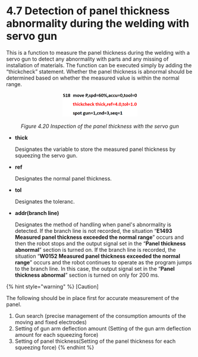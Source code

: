 ﻿# 4.7  Detection of panel thickness abnormality during the welding with servo gun

 This is a function to measure the panel thickness during the welding with a servo gun to detect any abnormality with parts and any missing of installation of materials. The function can be executed simply by adding the “thickcheck” statement. Whether the panel thickness is abnormal should be determined based on whether the measured value is within the normal range.

<p align="center">
 <img src="../_assets/image_49_eng.PNG" width="40%"></img>
 <em><p align="center">Figure 4.20 Inspection of the panel thickness with the servo gun</p></em>
</p>

* **thick**

    Designates the variable to store the measured panel thickness by squeezing the servo gun.
* **ref**

    Designates the normal panel thickness.
* **tol**

    Designates the toleranc.
* **addr(branch line)**

   Designates the method of handling when panel's abnormality is detected. If the branch line is not recorded, the situation “**E1493 Measured panel thickness exceeded the normal range**” occurs and then the robot stops and the output signal set in the “**Panel thickness abnormal**” section is turned on. If the branch line is recorded, the situation “**W0152 Measured panel thickness exceeded the normal range**” occurs and the robot continues to operate as the program jumps to the branch line. In this case, the output signal set in the “**Panel thickness abnormal**” section is turned on only for 200 ms.



{% hint style="warning" %}
[Caution]  

The following should be in place first for accurate measurement of the panel.

1. Gun search (precise management of the consumption amounts of the moving and fixed electrodes)
2. Setting of gun arm deflection amount (Setting of the gun arm deflection amount for each squeezing force)
3. Setting of panel thickness(Setting of the panel thickness for each squeezing force)
{% endhint %}
